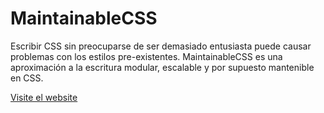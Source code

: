 # MaintainableCSS

Escribir CSS sin preocuparse de ser demasiado entusiasta puede causar problemas con los estilos pre-existentes. MaintainableCSS es una aproximación a la escritura modular, escalable y por supuesto mantenible en CSS.

[Visite el website](http://maintainablecss.com)
